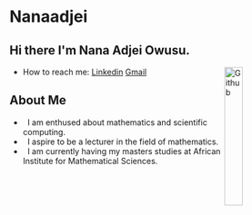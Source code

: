 # Nanaadjei

## Hi there I'm Nana Adjei Owusu.
<img width="25%" align="right" alt="Github"
src="https://user-images.githubusercontent.com/48678280/88862734-4903af80-d201-11ea-968
b-9c939d88a37c.gif" />

- How to reach me: [Linkedin](https://www.linkedin.com/) [Gmail](adjei.nana@aims.ac.rw)
<img src="https://komarev.com/ghpvc/?username=gpy1234&style=flat-square&color=blue"
alt=""/>
## About Me
- &nbsp; I am enthused about mathematics and scientific computing.
- &nbsp; I aspire to be a lecturer in the field of mathematics.
- &nbsp; I am currently having my masters studies at African Institute for Mathematical Sciences.
<!--
